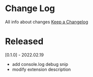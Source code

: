 # Change Log

All info about changes
[Keep a Changelog](http://keepachangelog.com/) 
# Released
[0.1.0] - 2022.02.19

- add console.log debug snip
- modify extension description
